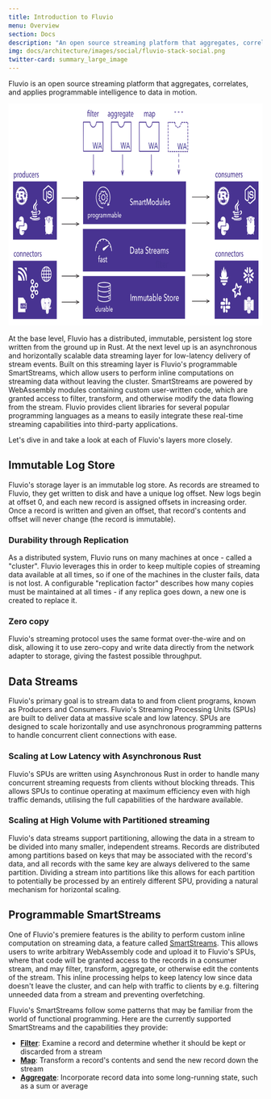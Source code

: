 ```yaml
---
title: Introduction to Fluvio
menu: Overview
section: Docs
description: "An open source streaming platform that aggregates, correlates, and applies programmable intelligence to data in motion"
img: docs/architecture/images/social/fluvio-stack-social.png
twitter-card: summary_large_image
---
```


Fluvio is an open source streaming platform that aggregates, correlates,
and applies programmable intelligence to data in motion.

<img src="architecture/images/fluvio-stack.svg" alt="Fluvio Stack" justify="center" height="440">

At the base level, Fluvio has a distributed, immutable, persistent log store
written from the ground up in Rust. At the next level up is an asynchronous
and horizontally scalable data streaming layer for low-latency delivery of
stream events. Built on this streaming layer is Fluvio's programmable
SmartStreams, which allow users to perform inline computations on streaming
data without leaving the cluster. SmartStreams are powered by WebAssembly
modules containing custom user-written code, which are granted access to
filter, transform, and otherwise modify the data flowing from the stream.
Fluvio provides client libraries for several popular programming languages
as a means to easily integrate these real-time streaming capabilities into
third-party applications.

Let's dive in and take a look at each of Fluvio's layers more closely.

## Immutable Log Store

Fluvio's storage layer is an immutable log store. As records are
streamed to Fluvio, they get written to disk and have a unique log offset. New
logs begin at offset 0, and each new record is assigned offsets in increasing
order. Once a record is written and given an offset, that record's contents and
offset will never change (the record is immutable).

### Durability through Replication

As a distributed system, Fluvio runs on many machines at once - called a "cluster".
Fluvio leverages this in order to keep multiple copies of streaming data available
at all times, so if one of the machines in the cluster fails, data is not lost.
A configurable "replication factor" describes how many copies must be maintained
at all times - if any replica goes down, a new one is created to replace it.

### Zero copy

Fluvio's streaming protocol uses the same format over-the-wire and on disk,
allowing it to use zero-copy and write data directly from the network adapter to
storage, giving the fastest possible throughput.

## Data Streams

Fluvio's primary goal is to stream data to and from client programs, known as
Producers and Consumers. Fluvio's Streaming Processing Units (SPUs) are built to 
deliver data at massive scale and low latency. SPUs are designed to scale
horizontally and use asynchronous programming patterns to handle concurrent
client connections with ease.

### Scaling at Low Latency with Asynchronous Rust

Fluvio's SPUs are written using Asynchronous Rust in order to handle many concurrent
streaming requests from clients without blocking threads. This allows SPUs to
continue operating at maximum efficiency even with high traffic demands, utilising
the full capabilities of the hardware available.

### Scaling at High Volume with Partitioned streaming

Fluvio's data streams support partitioning, allowing the data in a stream to be
divided into many smaller, independent streams. Records are distributed among partitions
based on keys that may be associated with the record's data, and all records with the
same key are always delivered to the same partition. Dividing a stream into partitions
like this allows for each partition to potentially be processed by an entirely different
SPU, providing a natural mechanism for horizontal scaling.

## Programmable SmartStreams

One of Fluvio's premiere features is the ability to perform custom inline computation on
streaming data, a feature called [SmartStreams]. This allows users to write arbitrary
WebAssembly code and upload it to Fluvio's SPUs, where that code will be granted access
to the records in a consumer stream, and may filter, transform, aggregate, or otherwise
edit the contents of the stream. This inline processing helps to keep latency low since
data doesn't leave the cluster, and can help with traffic to clients by e.g. filtering
unneeded data from a stream and preventing overfetching.

[SmartStreams]: /docs/smartstreams/quick-start

Fluvio's SmartStreams follow some patterns that may be familiar from the world of functional
programming. Here are the currently supported SmartStreams and the capabilities they
provide:

- [**Filter**]: Examine a record and determine whether it should be kept or discarded from a stream
- [**Map**]: Transform a record's contents and send the new record down the stream
- [**Aggregate**]: Incorporate record data into some long-running state, such as a sum or average

[**Filter**]: /docs/smartstreams/filter
[**Map**]: /docs/smartstreams/map
[**Aggregate**]: /docs/smartstreams/aggregate
